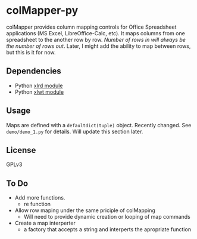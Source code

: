 colMapper-py
============

colMapper provides column mapping controls for Office Spreadsheet applications (MS Excel, LibreOffice-Calc, etc).
It maps columns from one spreadsheet to the another row by row.
_Number of rows in will always be the number of rows out_.
Later, I might add the ability to map between rows, but this is it for now.


## Dependencies

- Python [xlrd module](https://github.com/python-excel/xlrd)
- Python [xlwt module](https://github.com/python-excel/xlwt)

## Usage

Maps are defined with a `defaultdict(tuple)` object.
Recently changed. 
See `demo/demo_1.py` for details.
Will update this section later.

## License

  GPLv3

## To Do

- Add more functions.
  + re function
- Allow row maping under the same priciple of colMapping
  + Will need to provide dynamic creation or looping of map commands
- Create a map interperter
  + a factory that accepts a string and interperts the apropriate function
    
